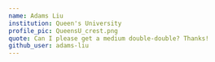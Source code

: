 ```yaml
---
name: Adams Liu 
institution: Queen's University
profile_pic: QueensU_crest.png 
quote: Can I please get a medium double-double? Thanks!
github_user: adams-liu
---
```

